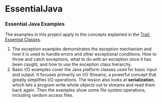 # EssentialJava

<h3>Essential Java Examples</h3>
The examples in this project apply to the concepts explained in the 
<a href="http://docs.oracle.com/javase/tutorial/essential/" target="_blank">Trail: Essential Classes</a>. 
<ol>
	<li>The exception examples demonstrates the exception mechanism and how it is used to handle errors and 
	other exceptional conditions. How to throw and catch exceptions, what to do with an exception once 
	it has been caught, and how to use the exception class hierarchy.</li>
	<li>Basic I/O examples cover the Java platform classes used for basic input and output. It focuses primarily 
	on I/O Streams, a powerful concept that greatly simplifies  I/O operations. The lesson also looks at 
	<b>serialization</b>, which lets a program write whole objects out to streams and read them back again. 
	Then the examples show some file system operations, including random access files. </li>
</ol>
